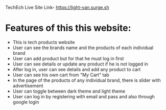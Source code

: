 TechEch Live Site Link- https://light-van.surge.sh

# Features of this this website:

- This is tech products website
- User can see the brands name and the products of each individual brand
- User can add product but for that he must log in first
- User can see details or update any product if he is not logged in
- After log in, user can see details and add any product to cart
- User can see his own cart from "My Cart" tab
- In the page of the products of any individual brand, there is slider with advertisement
- User can toggle between dark theme and light theme
- User can log in by registering with email and pass and also through google login

